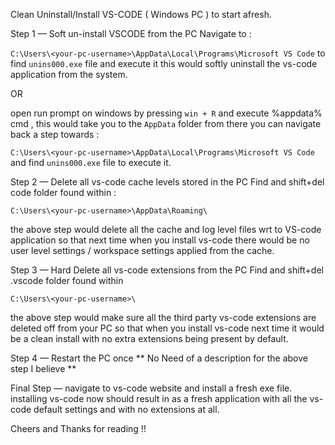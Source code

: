 Clean Uninstall/Install VS-CODE ( Windows PC ) to start afresh.


Step 1 — Soft un-install VSCODE from the PC
Navigate to :

`C:\Users\<your-pc-username>\AppData\Local\Programs\Microsoft VS Code` to find `unins000.exe` file and execute it this would softly uninstall the vs-code application from the system.

OR

open run prompt on windows by pressing `win + R` and execute %appdata% cmd , this would take you to the `AppData` folder from there you can navigate back a step towards :

`C:\Users\<your-pc-username>\AppData\Local\Programs\Microsoft VS Code` and find `unins000.exe` file to execute it.



Step 2 — Delete all vs-code cache levels stored in the PC
Find and shift+del code folder found within :

`C:\Users\<your-pc-username>\AppData\Roaming\`

the above step would delete all the cache and log level files wrt to VS-code application so that next time when you install vs-code there would be no user level settings / workspace settings applied from the cache.



Step 3 — Hard Delete all vs-code extensions from the PC
Find and shift+del .vscode folder found within

`C:\Users\<your-pc-username>\`

the above step would make sure all the third party vs-code extensions are deleted off from your PC so that when you install vs-code next time it would be a clean install with no extra extensions being present by default.



Step 4 — Restart the PC once
** No Need of a description for the above step I believe **

Final Step — navigate to vs-code website and install a fresh exe file.
installing vs-code now should result in as a fresh application with all the vs-code default settings and with no extensions at all.

Cheers and Thanks for reading !!
